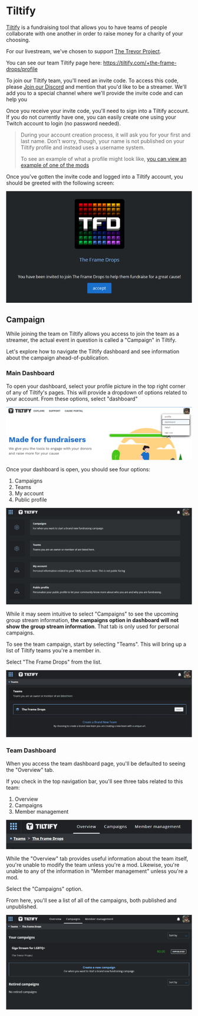 # Tiltify

[Tiltify](https://tiltify.com/) is a fundraising tool that allows you to have teams of people
collaborate with one another in order to raise money for a charity of your choosing.

For our livestream, we've chosen to support [The Trevor Project](https://www.thetrevorproject.org/).

You can see our team Tiltify page here: https://tiltify.com/+the-frame-drops/profile

To join our Tiltify team, you'll need an invite code. To access this code, please [Join our Discord](https://discord.gg/yQrnFcKF7p)
and mention that you'd like to be a streamer. We'll add you to a special channel where we'll provide the invite code and can help you

Once you receive your invite code, you'll need to sign into a Tiltify account. If you do not currently have one, you can
easily create one using your Twitch account to login (no password needed).

> During your account creation process, it will ask you for your first and last name. Don't worry, though, your name is not published
on your Tiltify profile and instead uses a username system.
> 
> To see an example of what a profile might look like, [you can view an example of one of the mods](https://tiltify.com/@crutchcorn/profile)

Once you've gotten the invite code and logged into a Tiltify account, you should be greeted with the following screen:

!["You've been invited to join The Frame Drops to help them fundraise for a great cause!"](./frame_drops_invite.png)

## Campaign

While joining the team on Tiltify allows you access to join the team as a streamer, the actual event in question is
called a "Campaign" in Tiltify.

Let's explore how to navigate the Tiltify dashboard and see information about the campaign ahead-of-publication.

### Main Dashboard

To open your dashboard, select your profile picture in the top right corner of any of Tiltify's pages. This will provide a dropdown of
options related to your account. From these options, select "dashboard"

![](./tiltify_homepage.png)

Once your dashboard is open, you should see four options:

1) Campaigns
2) Teams
3) My account
4) Public profile

![Dashboard with the four options](./tiltify_dashboard.png)

While it may seem intuitive to select "Campaigns" to see the upcoming group stream information,
**the campaigns option in dashboard will not show the group stream information**. That tab is only used for
personal campaigns.

To see the team campaign, start by selecting "Teams". This will bring up a list of Tiltify teams you're a member in.

Select "The Frame Drops" from the list.

![](./tiltify_team_list.png)

### Team Dashboard

When you access the team dashboard page, you'll be defaulted to seeing the "Overview" tab.

If you check in the top navigation bar, you'll see three tabs related to this team:

1) Overview
2) Campaigns
3) Member management

![](./tiltify_team_header.png)

While the "Overview" tab provides useful information about the team itself, you're unable to modify the team unless you're a mod.
Likewise, you're unable to any of the information in "Member management" unless you're a mod.

Select the "Campaigns" option.

From here, you'll see a list of all of the campaigns, both published and unpublished.

![Currently only one campaign of "Giga Stream for LGBTQ+" is present](./tiltify_campaigns.png)
